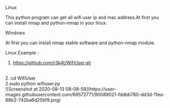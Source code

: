 Linux

This python program can get all wifi user ip and mac address.At first you can install nmap and python-nmap in your linux.

Windows

At first you can install nmap stable software and python-nmap module.

Linux Example :

1. https://github.com/r3k4t/WifiUser.git
 <br>
2. cd WifiUser
 <br>
2.sudo python wifiuser.py
 <br>
![Screenshot at 2020-08-13 08-08-59](https://user-images.githubusercontent.com/69572771/90089021-fddbb780-dd3d-11ea-88b2-742ba6d25bf9.png)
